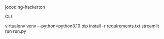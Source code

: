 jocoding-hackerton

CLI

virtualenv venv --python=python3.10
pip install -r requirements.txt
streamlit run run.py